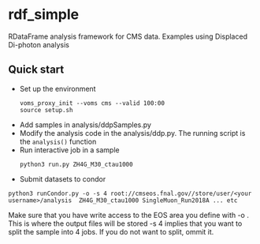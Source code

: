 # rdf_simple
RDataFrame analysis framework for CMS data.
Examples using Displaced Di-photon analysis 
## Quick start
- Set up the environment
  ```
  voms_proxy_init --voms cms --valid 100:00
  source setup.sh
  ```
- Add samples in analysis/ddpSamples.py
- Modify the analysis code in the analysis/ddp.py. The running script is the `analysis()` function 
- Run interactive job in a sample
  ```
  python3 run.py ZH4G_M30_ctau1000

  ```
- Submit datasets to condor
```
python3 runCondor.py -o -s 4 root://cmseos.fnal.gov//store/user/<your username>/analysis  ZH4G_M30_ctau1000 SingleMuon_Run2018A ... etc
```
Make sure that you have write access to the EOS area you define with -o . This is where the output files will be stored 
-s 4 implies that you want to split the sample into 4 jobs. If you do not want to split, ommit it.



